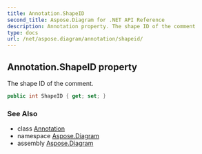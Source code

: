 ```yaml
---
title: Annotation.ShapeID
second_title: Aspose.Diagram for .NET API Reference
description: Annotation property. The shape ID of the comment
type: docs
url: /net/aspose.diagram/annotation/shapeid/
---
```

## Annotation.ShapeID property

The shape ID of the comment.

```csharp
public int ShapeID { get; set; }
```

### See Also

* class [Annotation](../)
* namespace [Aspose.Diagram](../../annotation/)
* assembly [Aspose.Diagram](../../../)


